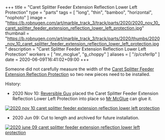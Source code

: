+++
title = "Caret Splitter Feeder Extension Reflection Lower Left Protection"
type = "parts"
tags = [ "long", "thin", "bamboo", "horizontal", "nophoto" ]
image = "https://b.robnugen.com/art/marble_track_3/track/parts/2020/2020_nov_10_caret_splitter_feeder_extension_reflection_lower_left_protection.jpg"
thumbnail = "https://b.robnugen.com/art/marble_track_3/track/parts/2020/thumbs/2020_nov_10_caret_splitter_feeder_extension_reflection_lower_left_protection.jpg"
description = "Caret Splitter Feeder Extension Reflection Lower Left Protection"
workers = [
    "mr_mcglue",
    "g_choppy"
]
aliases = [
    "/p/csferllp"
]
date = 2020-06-09T16:41:02+09:00
+++

Someone did not carefully measure the width of the [Caret Splitter Feeder Extension Reflection Protection](/parts/caret-splitter-feeder-extension-reflection-protection/) so two new
pieces need to be installed.

History:

* 2020 Nov 10: [Reversible Guy](/workers/reversible/) placed the Caret Splitter Feeder Extension Reflection Lower Left Protection into place so [Mr McGlue](/workers/mr_mcglue/) can glue it.

[![2020 nov 10 caret splitter feeder extension reflection lower left protection](//b.robnugen.com/art/marble_track_3/track/parts/2020/thumbs/2020_nov_10_caret_splitter_feeder_extension_reflection_lower_left_protection.jpg)](//b.robnugen.com/art/marble_track_3/track/parts/2020/2020_nov_10_caret_splitter_feeder_extension_reflection_lower_left_protection.jpg)


* 2020 Jun 09: Cut to length and archived for future installation.

[![2020 june 09 caret splitter feeder extension reflection lower left protection](//b.robnugen.com/art/marble_track_3/track/parts/2020/thumbs/2020_june_09_caret_splitter_feeder_extension_reflection_lower_left_protection.jpg)](//b.robnugen.com/art/marble_track_3/track/parts/2020/2020_june_09_caret_splitter_feeder_extension_reflection_lower_left_protection.jpg)
